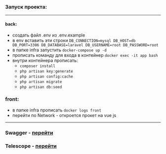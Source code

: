### Запуск проекта:

___

#### back:
* создать файл .env из .env.example
* в env вставить эти строки 
  ``DB_CONNECTION=mysql
  DB_HOST=db
  DB_PORT=3306
  DB_DATABASE=laravel
  DB_USERNAME=root
  DB_PASSWORD=root`` 
* в папке infra запустить ``docker-compose up -d``
* прописать команду для входа в контейнер ``docker exec -it app bash``
* внутри контейнера прописать:
    * ``composer install``
    * ``php artisan key:generate``
    * ``php artisan config:cache``
    * ``php artisan migrate``
    * ``php artisan db:seed``

### front:

* в папке infra прописать ``docker logs front``
* перейти по Network - откроется прокет на vue js

___

### Swagger - [перейти](http://localhost:8876/api/doc)
### Telescope - [перейти](http://localhost:8876/telescope/requests)
